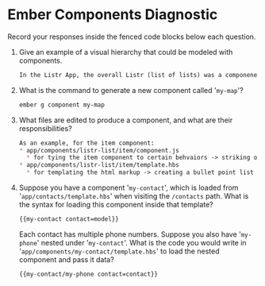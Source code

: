 # Ember Components Diagnostic

Record your responses inside the fenced code blocks below each question.

1.  Give an example of a visual hierarchy that could be modeled with components.

    ```md
    In the Listr App, the overall Listr (list of lists) was a componenet, as were the individual lists (e.g., Favorite Things).
    ```

1.  What is the command to generate a new component called '`my-map`'?

    ```sh
    ember g component my-map
    ```

1.  What files are edited to produce a component, and what are their
    responsibilities?

    ```md
    As an example, for the item component:
    * app/components/listr-list/item/component.js
      * for tying the item component to certain behvaiors -> striking out item text on click
    * app/components/listr-list/item/template.hbs
      * for templating the html markup -> creating a bullet point list of items
    ```

1.  Suppose you have a component '`my-contact`', which is loaded from
    '`app/contacts/template.hbs`' when visiting the `/contacts` path. What is
    the syntax for loading this component inside that template?

    ```html
    {{my-contact contact=model}}
    ```

    Each contact has multiple phone numbers. Suppose you also have '`my-phone`'
    nested under '`my-contact`'. What is the code you would write in
    '`app/components/my-contact/template.hbs`' to load the nested component and
    pass it data?

    ```html
    {{my-contact/my-phone contact=contact}}
    ```
